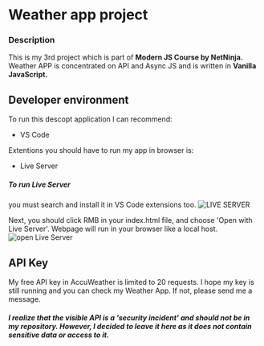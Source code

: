 # Weather app project

### Description


This is my 3rd project which is part of **Modern JS Course by NetNinja.** 
Weather APP is concentrated on API and Async JS and is written in **Vanilla JavaScript.**

## Developer environment

To run this descopt application I can recommend:
- VS Code

Extentions you should have to run my app in browser is:
- Live Server

##### To run Live Server
you must search and install it in VS Code extensions too.
![LIVE SERVER](https://code.makery.ch/library/html-css/part1/install-live-server-reload.png)

Next, you should click RMB in your index.html file, and choose 'Open with Live Server'. Webpage will run in your browser like a local host.
![open Live Server](https://res.cloudinary.com/practicaldev/image/fetch/s--Jdq26dfg--/c_limit%2Cf_auto%2Cfl_progressive%2Cq_auto%2Cw_880/https://dev-to-uploads.s3.amazonaws.com/uploads/articles/cm9tzw70odf2o5gssuds.jpg)

## API Key
My free API key in AccuWeather is limited to 20 requests. I hope my key is still running and you can check my Weather App. If not, please send me a message.

#### *I realize that the visible API is a 'security incident' and should not be in my repository. However, I decided to leave it here as it does not contain sensitive data or access to it.*
